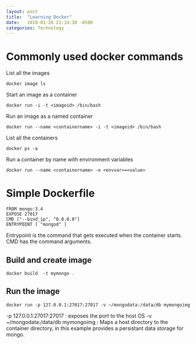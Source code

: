 ```yaml
---
layout: post
title:  "Learning Docker"
date:   2018-01-26 21:14:30 -0500
categories: Technology
---
```


# Commonly used docker commands

List all the images

```
docker image ls
```

Start an image as a container

```
docker run -i -t <imageid> /bin/bash
```

Run an image as a named container

```
docker run --name <containername> -i -t <imageid> /bin/bash
```

List all the containers

```
docker ps -a
```

Run a container by name with environment variables

```
docker run --name <containername> -e <envvar>=<value>
```


# Simple Dockerfile

```
FROM mongo:3.4
EXPOSE 27017
CMD ["--bind_ip", "0.0.0.0"]
ENTRYPOINT [ "mongod" ]
```
Entrypoint is the command that gets executed when the container starts.
CMD has the command arguments.

## Build and create image
```
docker build  -t mymongo .
```

## Run the image
```
docker run -p 127.0.0.1:27017:27017 -v ~/mongodata:/data/db mymongoimg
```
-p 127.0.0.1:27017:27017 : exposes the port to the host OS
-v ~/mongodata:/data/db mymongoimg : Maps a host directory to the container directory, in this example provides a persistant data storage for mongo.
